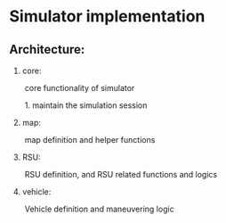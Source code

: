 # Simulator implementation

## Architecture:

1. core:

   ​	core functionality of simulator

   ​	1. maintain the simulation session 

2. map:

   ​	map definition and helper functions

3. RSU:

   ​	RSU definition, and RSU related functions and logics

4. vehicle:

   ​	Vehicle definition and maneuvering logic



